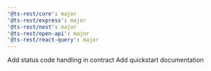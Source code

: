 ```yaml
---
'@ts-rest/core': major
'@ts-rest/express': major
'@ts-rest/nest': major
'@ts-rest/open-api': major
'@ts-rest/react-query': major
---
```


Add status code handling in contract
Add quickstart documentation
